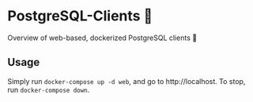 # PostgreSQL-Clients :elephant:
Overview of web-based, dockerized PostgreSQL clients :whale:

## Usage
Simply run `docker-compose up -d web`, and go to http://localhost.
To stop, run `docker-compose down`.
